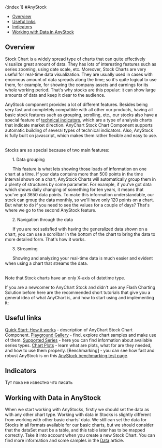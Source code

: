 {:index 1}
#AnyStock

* [Overview](#overview)
* [Useful links](#useful_links)
* [Indicators](#indicators) 
* [Working with Data in AnyStock](#working_with_data_in_anystock)


## Overview

Stock Chart is a widely spread type of charts that can quite effectively visualize great amount of data. They has lots of interesting features such as series zooming, using date scale, etc. Moreover, Stock Charts are very useful for real-time data visualization. They are usually used in cases with enormous amount of data spreads along the time; so it's quite logical to use them, for example, for showing the company assets and earnings for its whole working period. That's why stocks are this popular: it can show large amounts of data and keep it clear to the audience.

AnyStock component provides a lot of different features. Besides being very fast and completely compatible with all other our products, having all basic stock features such as grouping, scrolling, etc., our stocks also have a special feature of [technical indicators](#Technical_Indicators), which are a type of analysis charts that indicate market direction. AnyChart Stock Chart Component supports automatic building of several types of technical indicators. Also, AnyStock is fully built on javascript, which makes them rather flexible and easy to use.

<br>
Stocks are so special because of two main features:
<ul>1. Data grouping</ul>
	<p style="text-indent: 25px;">This feature is what lets showing those loads of information on one chart at a time. If your data contains more than 500 points in the time interval shown on a chart, AnyStock Charts will automatically group them in a plenty of structures by some parameter. 
	For example, if you've got data which shows daily changing of something for ten years, it means that you've got 3650 data points. To make this information understandable, our stock can group the data monthly, so we'll have only 120 points on a chart. But what to do if you need to see the values for a couple of days? That's where we go to the second AnyStock feature.</p>
<ul>2. Navigation through the data</ul> 
	<p style="text-indent: 25px;">If you are not satisfied with having the generalized data shown on a chart, you can use a scrollbar in the bottom of the chart to bring the data to more detailed form. That's how it works.</p>
<ul>3. Streaming</ul> 
	<p style="text-indent: 25px;">Showing and analyzing your real-time data is much easier and evident when using a chart that streams the data.</p>

<br>
Note that Stock charts have an only X-axis of datetime type. 

If you are a newcomer to AnyChart Stock and didn't use any Flash Charting Solution before here are the recommended short tutorials that give you a general idea of what AnyChart is, and how to start using and implementing it:

## Useful links

[Quick Start: How it works](Quick_Start) - description of AnyChart Stock Chart Component.
[Playground Gallery](http://playground.anychart.com/gallery/7.8.0/Stock_Chart_Types/Column_Chart) - find, explore chart samples and make use of them.
[Supported Series](Supported_Series) - here you can find information about available series types.
[Chart Plots](Chart_Plots) - learn what are plots, what for are they needed, and how to use them properly.
[Benchmarking] - you can see how fast and robust AnyStock is on this [AnyStock benchmarking test page](http://www.anychart.com/products/anystock/benchmark/).

## Indicators

Тут пока не известно что писать

## Working with Data in AnyStock

When we start working with AnyStocks, firstly we should set the data as with any other chart type. Working with data in Stocks is slightly different from working with other basic charts' data. We still can set the data for Stocks in all formats available for our basic charts, but we should consider that the dataSet must be a table, and this table later has to be mapped correctly. Take it into account when you create a new Stock Chart. You can find more information and some samples in the [Data](Data) article.